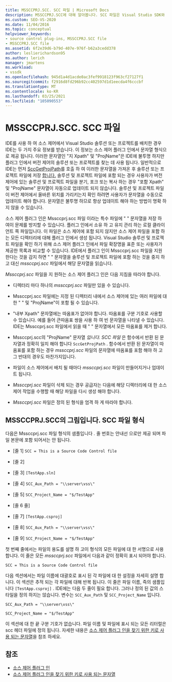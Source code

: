 ```yaml
---
title: MSSCCPRJ.SCC. SCC 파일 | Microsoft Docs
description: MSSCCPRJ.SCC에 대해 알아봅니다. SCC 파일은 Visual Studio SDK와 함께 작동 하는 소스 제어 플러그 인에서 사용 하는 로컬 클라이언트 쪽 파일입니다.
ms.custom: SEO-VS-2020
ms.date: 11/04/2016
ms.topic: conceptual
helpviewer_keywords:
- source control plug-ins, MSSCCPRJ.SCC file
- MSSCCPRJ.SCC file
ms.assetid: 6f2e39d6-b79d-407e-976f-b62a3cedd378
author: leslierichardson95
ms.author: lerich
manager: jmartens
ms.workload:
- vssdk
ms.openlocfilehash: 945d1a4d1acde0ac3fef9918123f963cf27127f1
ms.sourcegitcommit: f2916d8fd296b92cc402597d1d1eecda4f6cccbf
ms.translationtype: MT
ms.contentlocale: ko-KR
ms.lasthandoff: 03/25/2021
ms.locfileid: "105090553"
---
```

# <a name="mssccprjscc-file"></a>MSSCCPRJ.SCC. SCC 파일
IDE를 사용 하 여 소스 제어에서 Visual Studio 솔루션 또는 프로젝트를 배치한 경우 IDE는 두 가지 주요 정보를 받습니다. 이 정보는 소스 제어 플러그 인에서 문자열 형식으로 제공 됩니다. 이러한 문자열인 "지 Xpath" 및 "ProjName"은 IDE에 불투명 하지만 플러그 인에서 버전 제어의 솔루션 또는 프로젝트를 찾는 데 사용 됩니다. 일반적으로 IDE는 먼저 [SccGetProjPath](../extensibility/sccgetprojpath-function.md)를 호출 하 여 이러한 문자열을 가져온 후 솔루션 또는 프로젝트 파일에 저장 [합니다.](../extensibility/sccopenproject-function.md) 솔루션 및 프로젝트 파일에 포함 되는 경우 사용자가 버전 제어에 있는 솔루션 및 프로젝트 파일을 분기, 포크 또는 복사 하는 경우 "포함 Xpath" 및 "ProjName" 문자열이 자동으로 업데이트 되지 않습니다. 솔루션 및 프로젝트 파일이 버전 제어에서 올바른 위치를 가리키는지 확인 하려면 사용자가 문자열을 수동으로 업데이트 해야 합니다. 문자열은 불투명 하므로 항상 업데이트 해야 하는 방법이 명확 하지 않을 수 있습니다.

 소스 제어 플러그 인은 Mssccprj.scc 파일 이라는 특수 파일에 "  " 문자열을 저장 하 여이 문제를 방지할 수 있습니다. 플러그 인에서 소유 하 고 유지 관리 하는 로컬 클라이언트 쪽 파일입니다. 이 파일은 소스 제어에 포함 되지 않지만 소스 제어 파일을 포함 하는 모든 디렉터리에 대해 플러그 인에서 생성 됩니다. Visual Studio 솔루션 및 프로젝트 파일을 확인 하기 위해 소스 제어 플러그 인에서 파일 확장명을 표준 또는 사용자가 제공한 목록과 비교할 수 있습니다. IDE에서 플러그 인이 Mssccprj.scc 파일을 지원 한다는 것을 감지 하면 "  " 문자열을 솔루션 및 프로젝트 파일에 포함 하는 것을 중지 하 고 대신 *mssccprj.scc* 파일에서 해당 문자열을 읽습니다.

 *Mssccprj.scc* 파일을 지 원하는 소스 제어 플러그 인은 다음 지침을 따라야 합니다.

- 디렉터리 마다 하나의 *mssccprj.scc* 파일만 있을 수 있습니다.

- Mssccprj.scc 파일에는 지정 된 디렉터리 내에서 소스 제어에 있는 여러 파일에 대 한 "  " 및 "ProjName"이 포함 될 수 있습니다.

- "내부 Xpath" 문자열에는 따옴표가 없어야 합니다. 따옴표를 구분 기호로 사용할 수 있습니다. 예를 들어 큰따옴표 쌍을 사용 하 여 빈 문자열을 나타낼 수 있습니다. IDE는 Mssccprj.scc 파일에서 읽을 때 "  " 문자열에서 모든 따옴표를 제거 합니다.

- Mssccprj.scc의 "ProjName" 문자열 *입니다. SCC 파일* 은 함수에서 반환 된 문자열과 정확히 일치 해야 합니다 `SccGetProjPath` . 함수에서 반환 된 문자열이 따옴표를 포함 하는 경우 *mssccprj.scc* 파일의 문자열에 따옴표를 포함 해야 하 고 그 반대의 경우도 마찬가지입니다.

- 파일이 소스 제어에서 배치 될 때마다 *mssccprj.scc* 파일이 만들어지거나 업데이트 됩니다.

- *Mssccprj.scc* 파일이 삭제 되는 경우 공급자는 다음에 해당 디렉터리에 대 한 소스 제어 작업을 수행할 때 해당 파일을 다시 생성 해야 합니다.

- *Mssccprj.scc* 파일은 정의 된 형식을 엄격 하 게 따라야 합니다.

## <a name="an-illustration-of-the-mssccprjscc-file-format"></a>MSSCCPRJ.SCC의 그림입니다. SCC 파일 형식
 다음은 Mssccprj.scc 파일 형식의 샘플입니다 *.* 줄 번호는 안내선 으로만 제공 되며 파일 본문에 포함 되어서는 안 됩니다.

- [줄 1] `SCC = This is a Source Code Control file`

- [줄 2]

- [줄 3] `[TestApp.sln]`

- [줄 4] `SCC_Aux_Path = "\\server\vss\"`

- [줄 5] `SCC_Project_Name = "$/TestApp"`

- [줄 6 줄]

- [줄 7] `[TestApp.csproj]`

- [줄 8] `SCC_Aux_Path = "\\server\vss\"`

- [줄 9] `SCC_Project_Name = "$/TestApp"`

 첫 번째 줄에서는 파일의 용도를 설명 하 고이 형식의 모든 파일에 대 한 서명으로 사용 합니다. 이 줄은 모든 *mssccprj.scc* 파일에서 다음과 같이 정확히 표시 되어야 합니다.

 `SCC = This is a Source Code Control file`

 다음 섹션에서는 파일 이름에 대괄호로 표시 된 각 파일에 대 한 설정을 자세히 설명 합니다. 이 섹션은 추적 되는 각 파일에 대해 반복 됩니다. 이 줄은 파일 이름, 즉의 샘플입니다 `[TestApp.csproj]` . IDE에는 다음 두 줄이 필요 합니다. 그러나 정의 된 값의 스타일을 정의 하지는 않습니다. 변수는 `SCC_Aux_Path` 및 `SCC_Project_Name` 입니다.

 `SCC_Aux_Path = "\\server\vss\"`

 `SCC_Project_Name = "$/TestApp"`

 이 섹션에 대 한 끝 구분 기호가 없습니다. 파일 이름 및 파일에 표시 되는 모든 리터럴은 scc 헤더 파일에 정의 됩니다. 자세한 내용은 [소스 제어 플러그 인을 찾기 위한 키로 사용 되는 문자열](../extensibility/strings-used-as-keys-for-finding-a-source-control-plug-in.md)을 참조 하세요.

## <a name="see-also"></a>참조
- [소스 제어 플러그 인](../extensibility/source-control-plug-ins.md)
- [소스 제어 플러그 인을 찾기 위한 키로 사용 되는 문자열](../extensibility/strings-used-as-keys-for-finding-a-source-control-plug-in.md)
